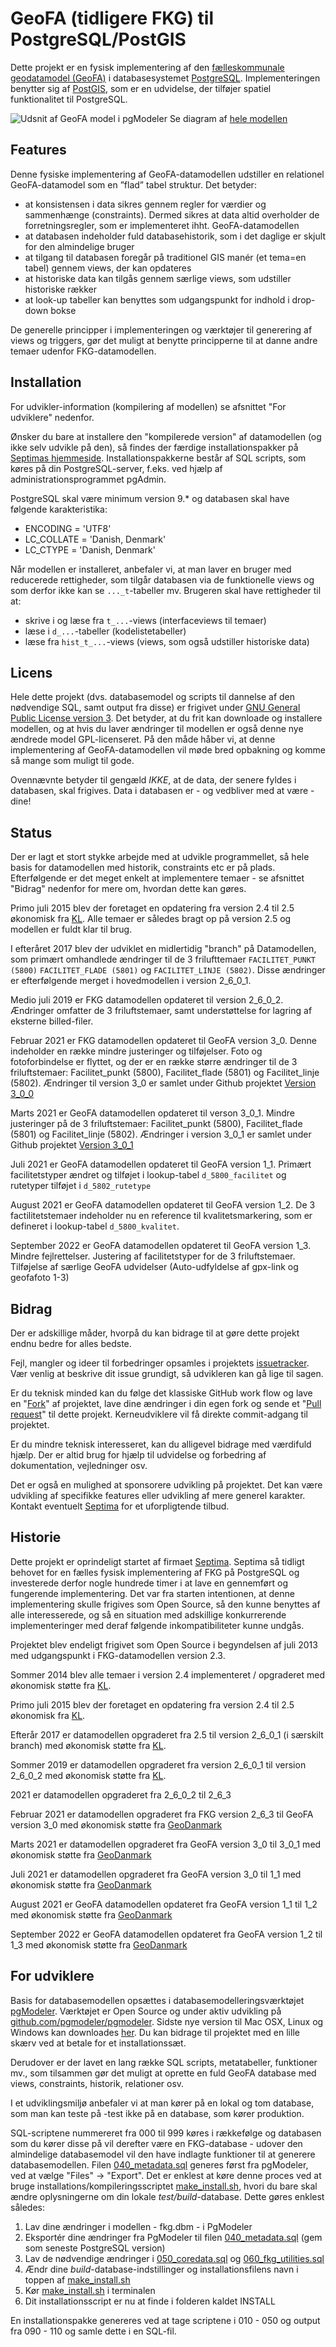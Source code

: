 GeoFA (tidligere FKG) til PostgreSQL/PostGIS
============================================
Dette projekt er en fysisk implementering af den [fælleskommunale geodatamodel (GeoFA)](https://www.geodanmark.dk/om-geodanmark/)
i databasesystemet [PostgreSQL](http://www.postgresql.org/). Implementeringen benytter sig af [PostGIS](http://postgis.net/), som er en udvidelse, der tilføjer spatiel funktionalitet til PostgreSQL.

![Udsnit af GeoFA model i pgModeler](http://OpenFKG.github.io/fkg-postgresql/img/dataModel_cut_3_0.png "Udsnit af modellen i modelleringsværktøjet pgModeler")
Se diagram af [hele modellen](http://OpenFKG.github.io/fkg-postgresql/img/dataModel_3_0.png "Se diagram af modellen i modelleringsværktøjet pgModeler")

Features
-------------
Denne fysiske implementering af GeoFA-datamodellen udstiller en relationel GeoFA-datamodel som en ”flad” tabel struktur. Det betyder:
* at konsistensen i data sikres gennem regler for værdier og sammenhænge (constraints). Dermed sikres at data altid overholder de forretningsregler, som er implementeret ihht. GeoFA-datamodellen
* at databasen indeholder fuld databasehistorik, som i det daglige er skjult for den almindelige bruger
* at tilgang til databasen foregår på traditionel GIS manér (et tema=en tabel) gennem views, der kan opdateres
* at historiske data kan tilgås gennem særlige views, som udstiller historiske rækker
* at look-up tabeller kan benyttes som udgangspunkt for indhold i drop-down bokse

De generelle principper i implementeringen og værktøjer til generering af views og triggers, gør det muligt at benytte principperne til at danne andre temaer udenfor FKG-datamodellen.

Installation
-------------
For udvikler-information (kompilering af modellen) se afsnittet "For udviklere" nedenfor. 

Ønsker du bare at installere den "kompilerede version" af datamodellen (og ikke selv udvikle på den), så findes der færdige installationspakker på [Septimas hjemmeside](http://septima.dk/openfkgdownload). Installationspakkerne består af SQL scripts, som køres på din PostgreSQL-server, f.eks. ved hjælp af administrationsprogrammet pgAdmin.

PostgreSQL skal være minimum version 9.* og databasen skal have følgende karakteristika:
* ENCODING = 'UTF8'
* LC_COLLATE = 'Danish, Denmark'
* LC_CTYPE = 'Danish, Denmark'

Når modellen er installeret, anbefaler vi, at man laver en bruger med reducerede rettigheder, som tilgår databasen via de funktionelle views og som derfor ikke kan se `..._t`-tabeller mv.
Brugeren skal have rettigheder til at:
* skrive i og læse fra `t_...`-views (interfaceviews til temaer)
* læse i `d_...`-tabeller (kodelistetabeller)
* læse fra `hist_t_...`-views (views, som også udstiller historiske data)

Licens
-------------
Hele dette projekt (dvs. databasemodel og scripts til dannelse af den nødvendige SQL, samt output fra disse) er frigivet under [GNU General Public License version 3](http://opensource.org/licenses/GPL-3.0). Det betyder, at du frit kan downloade og installere modellen, og at hvis du laver ændringer til modellen er også denne nye ændrede model GPL-licenseret. På den måde håber vi, at denne implementering af GeoFA-datamodellen vil møde bred opbakning og komme så mange som muligt til gode.

Ovennævnte betyder til gengæld *IKKE*, at de data, der senere fyldes i databasen, skal frigives. Data i databasen er - og vedbliver med at være - dine!


Status
-------------
Der er lagt et stort stykke arbejde med at udvikle programmellet, så hele basis for datamodellen med historik, constraints etc er på plads. Efterfølgende er det meget enkelt at implementere temaer - se afsnittet "Bidrag" nedenfor for mere om, hvordan dette kan gøres.

Primo juli 2015 blev der foretaget en opdatering fra version 2.4 til 2.5 økonomisk fra [KL](http://kl.dk). Alle temaer er således bragt op på version 2.5 og modellen er fuldt klar til brug.

I efteråret 2017 blev der udviklet en midlertidig "branch" på Datamodellen, som primært omhandlede ændringer til de 3 frilufttemaer `FACILITET_PUNKT (5800)` `FACILITET_FLADE (5801)` og `FACILITET_LINJE (5802)`. Disse ændringer er efterfølgende merget i hovedmodellen i version 2_6_0_1.

Medio juli 2019 er FKG datamodellen opdateret til version 2_6_0_2. Ændringer omfatter de 3 friluftstemaer, samt understøttelse for lagring af eksterne billed-filer.

Februar 2021 er FKG datamodellen opdateret til GeoFA version 3_0. Denne indeholder en række mindre justeringer og tilføjelser. Foto og fotoforbindelse er flyttet, og der er en række større ændringer til de 3 friluftstemaer: Facilitet_punkt (5800), Facilitet_flade (5801) og Facilitet_linje (5802). Ændringer til version 3_0 er samlet under Github projektet [Version 3_0_0](https://github.com/OpenFKG/fkg-postgresql/projects/1)

Marts 2021 er GeoFA datamodellen opdateret til verson 3_0_1. Mindre justeringer på de 3 friluftstemaer: Facilitet_punkt (5800), Facilitet_flade (5801) og Facilitet_linje (5802). Ændringer i version 3_0_1 er samlet under Github projektet [Version 3_0_1](https://github.com/OpenFKG/fkg-postgresql/projects/2)

Juli 2021 er GeoFA datamodellen opdateret til GeoFA version 1_1. Primært facilitetstyper ændret og tilføjet i lookup-tabel `d_5800_facilitet` og rutetyper tilføjet i `d_5802_rutetype`

August 2021 er GeoFA datamodellen opdateret til GeoFA version 1_2. De 3 factilitetstemaer indeholder nu en reference til kvalitetsmarkering, som er defineret i lookup-tabel `d_5800_kvalitet`.

September 2022 er GeoFA datamodellen opdateret til GeoFA version 1_3. Mindre fejlrettelser. Justering af facilitetstyper for de 3 friluftstemaer. Tilføjelse af særlige GeoFA udvidelser (Auto-udfyldelse af gpx-link og geofafoto 1-3)

Bidrag
------------
Der er adskillige måder, hvorpå du kan bidrage til at gøre dette projekt endnu bedre for alles bedste.

Fejl, mangler og ideer til forbedringer opsamles i projektets [issuetracker](https://github.com/OpenFKG/fkg-postgresql/issues). Vær venlig at beskrive dit issue grundigt, så udvikleren kan gå lige til sagen.

Er du teknisk minded kan du følge det klassiske GitHub work flow og lave en "[Fork](https://help.github.com/articles/fork-a-repo)" af projektet, lave dine ændringer i din egen fork og sende et "[Pull request](https://help.github.com/articles/using-pull-requests)" til dette projekt. Kerneudviklere vil få direkte commit-adgang til projektet.

Er du mindre teknisk interesseret, kan du alligevel bidrage med værdifuld hjælp. Der er altid brug for hjælp til udvidelse og forbedring af dokumentation, vejledninger osv.

Det er også en mulighed at sponsorere udvikling på projektet. Det kan være udvikling af specifikke features eller udvikling af mere generel karakter. Kontakt eventuelt [Septima](http://www.septima.dk) for et uforpligtende tilbud.

Historie
-----------
Dette projekt er oprindeligt startet af firmaet [Septima](http://www.septima.dk). Septima så tidligt behovet for en fælles fysisk implementering af FKG på PostgreSQL og investerede derfor nogle hundrede timer i at lave en gennemført og fungerende implementering. Det var fra starten intentionen, at denne implementering skulle frigives som Open Source, så den kunne benyttes af alle interesserede, og så en situation med adskillige konkurrerende implementeringer med deraf følgende inkompatibiliteter kunne undgås.

Projektet blev endeligt frigivet som Open Source i begyndelsen af juli 2013 med udgangspunkt i FKG-datamodellen version 2.3.

Sommer 2014 blev alle temaer i version 2.4 implementeret / opgraderet med økonomisk støtte fra [KL](http://kl.dk).

Primo juli 2015 blev der foretaget en opdatering fra version 2.4 til 2.5 økonomisk fra [KL](http://kl.dk).

Efterår 2017 er datamodellen opgraderet fra 2.5 til version 2_6_0_1 (i særskilt branch) med økonomisk støtte fra [KL](http://kl.dk).

Sommer 2019 er datamodellen opgraderet fra version 2_6_0_1 til version 2_6_0_2 med økonomisk støtte fra [KL](http://kl.dk).

2021 er datamodellen opgraderet fra 2_6_0_2 til 2_6_3

Februar 2021 er datamodellen opgraderet fra FKG version 2_6_3 til GeoFA version 3_0 med økonomisk støtte fra [GeoDanmark](https://www.geodanmark.dk/)

Marts 2021 er datamodellen opgraderet fra GeoFA version 3_0 til 3_0_1 med økonomisk støtte fra [GeoDanmark](https://www.geodanmark.dk/)

Juli 2021 er datamodellen opgraderet fra GeoFA version 3_0 til 1_1 med økonomisk støtte fra [GeoDanmark](https://www.geodanmark.dk/)

August 2021 er GeoFA datamodellen opdateret fra GeoFA version 1_1 til 1_2 med økonomisk støtte fra [GeoDanmark](https://www.geodanmark.dk/)

September 2022 er GeoFA datamodellen opdateret fra GeoFA version 1_2 til 1_3 med økonomisk støtte fra [GeoDanmark](https://www.geodanmark.dk/)

For udviklere
-----------
Basis for databasemodellen opsættes i databasemodelleringsværktøjet [pgModeler](http://www.pgmodeler.com.br/). Værktøjet er Open Source og under aktiv udvikling på [github.com/pgmodeler/pgmodeler](https://github.com/pgmodeler/pgmodeler). Sidste nye version til Mac OSX, Linux og Windows kan downloades [her](http://www.pgmodeler.com.br/). Du kan bidrage til projektet med en lille skærv ved at betale for et installationssæt.

Derudover er der lavet en lang række SQL scripts, metatabeller, funktioner mv., som tilsammen gør det muligt at oprette en fuld GeoFA database med views, constraints, historik, relationer osv. 

I et udviklingsmiljø anbefaler vi at man kører på en lokal og tom database, som man kan teste på -test ikke på en database, som kører produktion.

SQL-scriptene nummereret fra 000 til 999 køres i rækkefølge og databasen som du kører disse på vil derefter være en FKG-database - udover den almindelige databasemodel vil den have indlagte funktioner til at generere databasemodellen. Filen [040_metadata.sql](src/040_metadata.sql) generes først fra pgModeler, ved at vælge "Files" -> "Export".
Det er enklest at køre denne proces ved at bruge installations/kompileringsscriptet [make_install.sh](src/make_install.sh), hvori du bare skal ændre oplysningerne om din lokale *test/build*-database. 
Dette gøres enklest således:

1. Lav dine ændringer i modellen - fkg.dbm - i PgModeler
2. Eksportér dine ændringer fra PgModeler til filen [040_metadata.sql](src/040_metadata.sql)  (gem som seneste PostgreSQL version)
3. Lav de nødvendige ændringer i [050_coredata.sql](src/050_coredata.sql) og [060_fkg_utilities.sql](src/060_fkg_utilities.sql)
4. Ændr dine *build*-database-indstillinger og installationsfilens navn i toppen af [make_install.sh](src/make_install.sh)
5. Kør [make_install.sh](src/make_install.sh) i terminalen 
6. Dit installationsscript er nu at finde i folderen kaldet INSTALL

En installationspakke genereres ved at tage scriptene i 010 - 050 og output fra 090 - 110 og samle dette i en SQL-fil.
